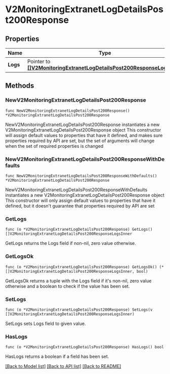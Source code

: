# V2MonitoringExtranetLogDetailsPost200Response

## Properties

Name | Type | Description | Notes
------------ | ------------- | ------------- | -------------
**Logs** | Pointer to [**[]V2MonitoringExtranetLogDetailsPost200ResponseLogsInner**](V2MonitoringExtranetLogDetailsPost200ResponseLogsInner.md) |  | [optional] 

## Methods

### NewV2MonitoringExtranetLogDetailsPost200Response

`func NewV2MonitoringExtranetLogDetailsPost200Response() *V2MonitoringExtranetLogDetailsPost200Response`

NewV2MonitoringExtranetLogDetailsPost200Response instantiates a new V2MonitoringExtranetLogDetailsPost200Response object
This constructor will assign default values to properties that have it defined,
and makes sure properties required by API are set, but the set of arguments
will change when the set of required properties is changed

### NewV2MonitoringExtranetLogDetailsPost200ResponseWithDefaults

`func NewV2MonitoringExtranetLogDetailsPost200ResponseWithDefaults() *V2MonitoringExtranetLogDetailsPost200Response`

NewV2MonitoringExtranetLogDetailsPost200ResponseWithDefaults instantiates a new V2MonitoringExtranetLogDetailsPost200Response object
This constructor will only assign default values to properties that have it defined,
but it doesn't guarantee that properties required by API are set

### GetLogs

`func (o *V2MonitoringExtranetLogDetailsPost200Response) GetLogs() []V2MonitoringExtranetLogDetailsPost200ResponseLogsInner`

GetLogs returns the Logs field if non-nil, zero value otherwise.

### GetLogsOk

`func (o *V2MonitoringExtranetLogDetailsPost200Response) GetLogsOk() (*[]V2MonitoringExtranetLogDetailsPost200ResponseLogsInner, bool)`

GetLogsOk returns a tuple with the Logs field if it's non-nil, zero value otherwise
and a boolean to check if the value has been set.

### SetLogs

`func (o *V2MonitoringExtranetLogDetailsPost200Response) SetLogs(v []V2MonitoringExtranetLogDetailsPost200ResponseLogsInner)`

SetLogs sets Logs field to given value.

### HasLogs

`func (o *V2MonitoringExtranetLogDetailsPost200Response) HasLogs() bool`

HasLogs returns a boolean if a field has been set.


[[Back to Model list]](../README.md#documentation-for-models) [[Back to API list]](../README.md#documentation-for-api-endpoints) [[Back to README]](../README.md)


